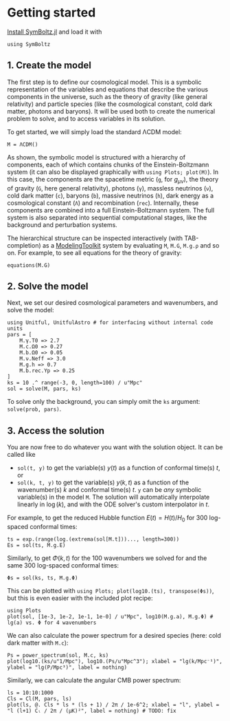 # Getting started

[Install SymBoltz.jl](@ref "Installation") and load it with
```@example getting_started
using SymBoltz
``` 

## 1. Create the model

The first step is to define our cosmological model.
This is a symbolic representation of the variables and equations that describe the various components in the universe, such as the theory of gravity (like general relativity) and particle species (like the cosmological constant, cold dark matter, photons and baryons).
It will be used both to create the numerical problem to solve, and to access variables in its solution.

To get started, we will simply load the standard ΛCDM model:
```@example getting_started
M = ΛCDM()
```

As shown, the symbolic model is structured with a hierarchy of components, each of which contains chunks of the Einstein-Boltzmann system (it can also be displayed graphically with `using Plots; plot(M)`).
In this case, the components are
the spacetime metric (`g`, for $g_{\mu\nu}$),
the theory of gravity (`G`, here general relativity),
photons (`γ`),
massless neutrinos (`ν`),
cold dark matter (`c`),
baryons (`b`),
massive neutrinos (`h`),
dark energy as a cosmological constant (`Λ`)
and recombination (`rec`).
Internally, these components are combined into a full Einstein-Boltzmann system.
The full system is also separated into sequential computational stages, like the background and perturbation systems.

The hierarchical structure can be inspected interactively (with TAB-completion) as a [ModelingToolkit](https://docs.sciml.ai/ModelingToolkit) system by evaluating `M`, `M.G`, `M.g.ρ` and so on.
For example, to see all equations for the theory of gravity:
```@example getting_started
equations(M.G)
```

## 2. Solve the model

Next, we set our desired cosmological parameters and wavenumbers, and solve the model:
```@example getting_started
using Unitful, UnitfulAstro # for interfacing without internal code units
pars = [
    M.γ.T0 => 2.7
    M.c.Ω0 => 0.27
    M.b.Ω0 => 0.05
    M.ν.Neff => 3.0
    M.g.h => 0.7
    M.b.rec.Yp => 0.25
]
ks = 10 .^ range(-3, 0, length=100) / u"Mpc"
sol = solve(M, pars, ks)
```

To solve only the background, you can simply omit the `ks` argument: `solve(prob, pars)`.

## 3. Access the solution

You are now free to do whatever you want with the solution object.
It can be called like
- `sol(t, y)` to get the variable(s) $y(t)$ as a function of conformal time(s) $t$, or
- `sol(k, t, y)` to get the variable(s) $y(k,t)$ as a function of the wavenumber(s) $k$ and conformal time(s) $t$.
`y` can be *any* symbolic variable(s) in the model `M`.
The solution will automatically interpolate linearly in $\log(k)$, and with the ODE solver's custom interpolator in $t$.

For example, to get the reduced Hubble function $E(t) = H(t) / H_0$ for 300 log-spaced conformal times:
```@example getting_started
ts = exp.(range(log.(extrema(sol[M.t]))..., length=300))
Es = sol(ts, M.g.E)
```
Similarly, to get $\Phi(k,t)$ for the 100 wavenumbers we solved for and the same 300 log-spaced conformal times:
```@example getting_started
Φs = sol(ks, ts, M.g.Φ)
```

This can be plotted with `using Plots; plot(log10.(ts), transpose(Φs))`, but this is even easier with the included plot recipe:
```@example getting_started
using Plots
plot(sol, [1e-3, 1e-2, 1e-1, 1e-0] / u"Mpc", log10(M.g.a), M.g.Φ) # lg(a) vs. Φ for 4 wavenumbers
```

We can also calculate the power spectrum for a desired species (here: cold dark matter with `M.c`):
```@example getting_started
Ps = power_spectrum(sol, M.c, ks)
plot(log10.(ks/u"1/Mpc"), log10.(Ps/u"Mpc^3"); xlabel = "lg(k/Mpc⁻¹)", ylabel = "lg(P/Mpc³)", label = nothing)
```
Similarly, we can calculate the angular CMB power spectrum:
```@example getting_started
ls = 10:10:1000
Cls = Cl(M, pars, ls)
plot(ls, @. Cls * ls * (ls + 1) / 2π / 1e-6^2; xlabel = "l", ylabel = "l (l+1) Cₗ / 2π / (μK)²", label = nothing) # TODO: fix
```
